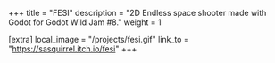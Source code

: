 +++
title = "FESI"
description = "2D Endless space shooter made with Godot for Godot Wild Jam #8."
weight = 1

[extra]
local_image = "/projects/fesi.gif"
link_to = "https://sasquirrel.itch.io/fesi"
+++

